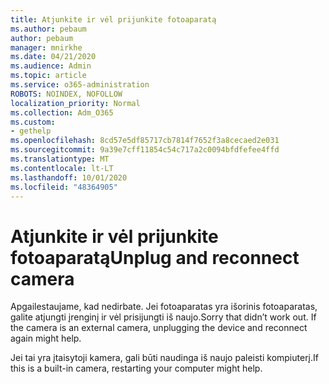 ```yaml
---
title: Atjunkite ir vėl prijunkite fotoaparatą
ms.author: pebaum
author: pebaum
manager: mnirkhe
ms.date: 04/21/2020
ms.audience: Admin
ms.topic: article
ms.service: o365-administration
ROBOTS: NOINDEX, NOFOLLOW
localization_priority: Normal
ms.collection: Adm_O365
ms.custom:
- gethelp
ms.openlocfilehash: 8cd57e5df85717cb7814f7652f3a8cecaed2e031
ms.sourcegitcommit: 9a39e7cff11854c54c717a2c0094bfdfefee4ffd
ms.translationtype: MT
ms.contentlocale: lt-LT
ms.lasthandoff: 10/01/2020
ms.locfileid: "48364905"
---
```

# <a name="unplug-and-reconnect-camera"></a><span data-ttu-id="40d14-102">Atjunkite ir vėl prijunkite fotoaparatą</span><span class="sxs-lookup"><span data-stu-id="40d14-102">Unplug and reconnect camera</span></span>

<span data-ttu-id="40d14-103">Apgailestaujame, kad nedirbate. Jei fotoaparatas yra išorinis fotoaparatas, galite atjungti įrenginį ir vėl prisijungti iš naujo.</span><span class="sxs-lookup"><span data-stu-id="40d14-103">Sorry that didn’t work out. If the camera is an external camera, unplugging the device and reconnect again might help.</span></span>

<span data-ttu-id="40d14-104">Jei tai yra įtaisytoji kamera, gali būti naudinga iš naujo paleisti kompiuterį.</span><span class="sxs-lookup"><span data-stu-id="40d14-104">If this is a built-in camera, restarting your computer might help.</span></span>

